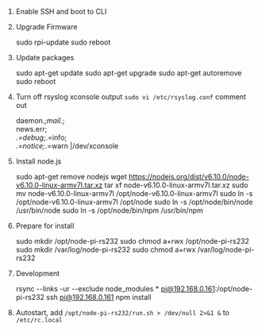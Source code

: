 1. Enable SSH and boot to CLI
1. Upgrade Firmware

    sudo rpi-update
    sudo reboot

1. Update packages

    sudo apt-get update
    sudo apt-get upgrade
    sudo apt-get autoremove
    sudo reboot

1. Turn off rsyslog xconsole output `sudo vi /etc/rsyslog.conf` comment out

    daemon.*;mail.*;\
        news.err;\
        *.=debug;*.=info;\
        *.=notice;*.=warn   |/dev/xconsole

1. Install node.js

    sudo apt-get remove nodejs
    wget https://nodejs.org/dist/v6.10.0/node-v6.10.0-linux-armv7l.tar.xz
    tar xf node-v6.10.0-linux-armv7l.tar.xz
    sudo mv node-v6.10.0-linux-armv7l /opt/node-v6.10.0-linux-armv7l
    sudo ln -s /opt/node-v6.10.0-linux-armv7l /opt/node
    sudo ln -s /opt/node/bin/node /usr/bin/node
    sudo ln -s /opt/node/bin/npm /usr/bin/npm

1. Prepare for install

    sudo mkdir /opt/node-pi-rs232
    sudo chmod a+rwx /opt/node-pi-rs232
    sudo mkdir /var/log/node-pi-rs232
    sudo chmod a+rwx /var/log/node-pi-rs232

1. Development

    rsync --links -ur --exclude node_modules * pi@192.168.0.161:/opt/node-pi-rs232
    ssh pi@192.168.0.161
    npm install

1. Autostart, add `/opt/node-pi-rs232/run.sh > /dev/null 2>&1 &` to `/etc/rc.local`
